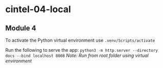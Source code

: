 # cintel-04-local

## Module 4

To activate the Python virtual environment use `.venv/Scripts/activate`

Run the following to serve the app: `python3 -m http.server --directory docs --bind localhost 8008`
*Note: Run from root folder using virtual environment*
